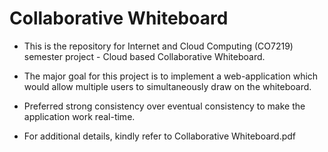 # Collaborative Whiteboard

* This is the repository for Internet and Cloud Computing (CO7219) semester project - Cloud based Collaborative Whiteboard.
  
* The major goal for this project is to implement a web-application which would allow multiple users to simultaneously draw on the whiteboard.
* Preferred strong consistency over eventual consistency to make the application work real-time.

* For additional details, kindly refer to Collaborative Whiteboard.pdf
